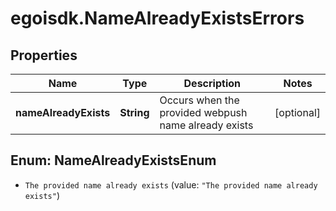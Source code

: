 # egoisdk.NameAlreadyExistsErrors

## Properties

Name | Type | Description | Notes
------------ | ------------- | ------------- | -------------
**nameAlreadyExists** | **String** | Occurs when the provided webpush name already exists | [optional] 



## Enum: NameAlreadyExistsEnum


* `The provided name already exists` (value: `"The provided name already exists"`)




